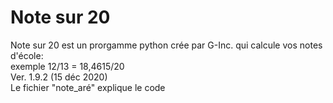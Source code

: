 # Note sur 20
Note sur 20 est un prorgamme python crée par G-Inc. qui calcule vos notes d'école: <br>
exemple 12/13 = 18,4615/20 <br>
Ver. 1.9.2 (15 déc 2020) <br>
Le fichier "note_aré" explique le code <br>